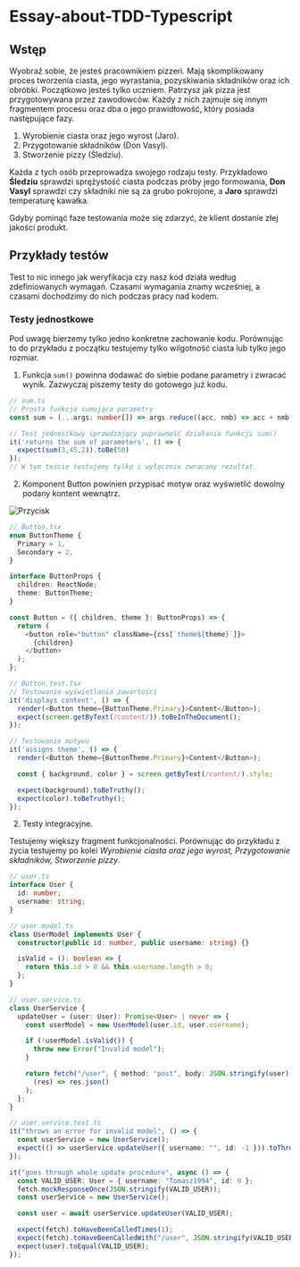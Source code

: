 # Essay-about-TDD-Typescript

## Wstęp

  Wyobraź sobie, że jesteś pracownikiem pizzeri. Mają skomplikowany proces tworzenia ciasta, jego wyrastania, pozyskiwania składników oraz ich obróbki.
  Początkowo jesteś tylko uczniem. Patrzysz jak pizza jest przygotowywana przez zawodowców. Każdy z nich zajmuje się innym fragmentem procesu oraz dba o jego prawidłowość, który posiada następujące fazy.
  
 1. Wyrobienie ciasta oraz jego wyrost (Jaro).
 2. Przygotowanie składników (Don Vasyl).
 3. Stworzenie pizzy (Śledziu).
 
  Każda z tych osób przeprowadza swojego rodzaju testy. Przykładowo **Śledziu** sprawdzi sprężystość ciasta podczas próby jego formowania, **Don Vasyl** sprawdzi czy składniki nie są za grubo pokrojone, a **Jaro** sprawdzi temperaturę kawałka.

  Gdyby pominąć faze testowania może się zdarzyć, że klient dostanie złej jakości produkt. 

## Przykłady testów

  Test to nic innego jak weryfikacja czy nasz kod działa według zdefiniowanych wymagań. Czasami wymagania znamy wcześniej, a czasami dochodzimy do nich podczas pracy nad kodem.
  
### Testy jednostkowe

Pod uwagę bierzemy tylko jedno konkretne zachowanie kodu. Porównując to do przykładu z początku testujemy tylko wilgotność ciasta lub tylko jego rozmiar.

1. Funkcja `sum()` powinna dodawać do siebie podane parametry i zwracać wynik. Zazwyczaj piszemy testy do gotowego już kodu.
 
```ts
// sum.ts
// Prosta funkcja sumująca parametry
const sum = (...args: number[]) => args.reduce((acc, nmb) => acc + nmb, 0);

// Test jednostkowy sprawdzający poprawność działania funkcji sum()
it('returns the sum of parameters', () => {
  expect(sum(3,45,2)).toBe(50)
});
// W tym teście testujemy tylko i wyłącznie zwracany rezultat
```

2. Komponent Button powinien przypisać motyw oraz wyświetlić dowolny podany kontent wewnątrz.

![Przycisk](https://www.fibaro.com/en/wp-content/uploads/sites/3/2017/02/color-bt-red.png)

```ts
// Button.tsx
enum ButtonTheme {
  Primary = 1,
  Secondary = 2,
}

interface ButtonProps {
  children: ReactNode;
  theme: ButtonTheme;
}

const Button = ({ children, theme }: ButtonProps) => {
  return (
    <button role="button" className={css[`theme${theme}`]}>
      {children}
    </button>
  );
};
```

```ts
// Button.test.tsx
// Testowanie wyświetlania zawartości
it('displays content', () => {
  render(<Button theme={ButtonTheme.Primary}>Content</Button>);
  expect(screen.getByText(/content/)).toBeInTheDocument();
});

// Testowanie motywu
it('assigns theme', () => {
  render(<Button theme={ButtonTheme.Primary}>Content</Button>);

  const { background, color } = screen.getByText(/content/).style;

  expect(background).toBeTruthy();
  expect(color).toBeTruthy();
});
```

2. Testy integracyjne.

Testujemy większy fragment funkcjonalności. Porównując do przykładu z życia testujemy po kolei _Wyrobienie ciasta oraz jego wyrost, Przygotowanie składników, Stworzenie pizzy_.

```ts
// user.ts
interface User {
  id: number;
  username: string;
}

// user.model.ts
class UserModel implements User {
  constructor(public id: number, public username: string) {}

  isValid = (): boolean => {
    return this.id > 0 && this.username.length > 8;
  };
}

// user.service.ts
class UserService {
  updateUser = (user: User): Promise<User> | never => {
    const userModel = new UserModel(user.id, user.username);

    if (!userModel.isValid()) {
      throw new Error("Invalid model");
    }

    return fetch("/user", { method: "post", body: JSON.stringify(user) }).then(
      (res) => res.json()
    );
  };
}

// user.service.test.ts
it("throws an error for invalid model", () => {
  const userService = new UserService();
  expect(() => userService.updateUser({ username: "", id: -1 })).toThrow();
});

it("goes through whole update procedure", async () => {
  const VALID_USER: User = { username: "Tomasz1994", id: 0 };
  fetch.mockResponseOnce(JSON.stringify(VALID_USER));
  const userService = new UserService();

  const user = await userService.updateUser(VALID_USER);

  expect(fetch).toHaveBeenCalledTimes(1);
  expect(fetch).toHaveBeenCalledWith("/user", JSON.stringify(VALID_USER));
  expect(user).toEqual(VALID_USER);
});
```

